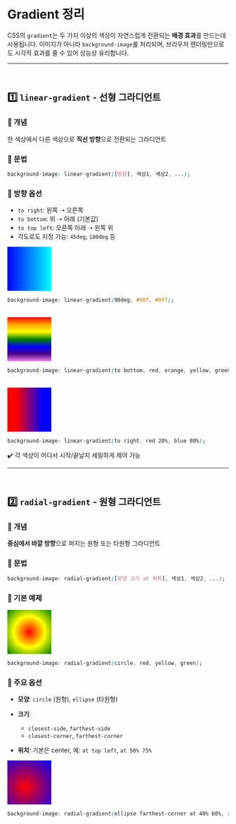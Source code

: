 # Gradient 정리
CSS의 `gradient`는 두 가지 이상의 색상이 자연스럽게 전환되는 **배경 효과**를 만드는데 사용됩니다. 이미지가 아니라 `background-image`롤 처리되며, 브라우저 렌더링만으로도 시각적 효과를 줄 수 있어 성능상 유리합니다.

---
<br>

## 1️⃣ `linear-gradient` - 선형 그라디언트
### 🔹 개념
한 색상에서 다른 색상으로 **직선 방향**으로 전환되는 그라디언트

### 🔹 문법
```css
background-image: linear-gradient([방향], 색상1, 색상2, ...);
```

### 🔹 방향 옵션
- `to right`: 왼쪽 ➝ 오른쪽
- `to bottom`: 위 ➝ 아래 (기본값)
- `to top left`: 오른쪽 아래 ➝ 왼쪽 위
- 각도로도 지정 가능: `45deg`, `180deg` 등

<div style="background-image: linear-gradient(90deg, #00f, #0ff); width: 100px; height: 100px;">
</div>

```css
background-image: linear-gradient(90deg, #00f, #0ff);
```
<br>

<div style="background-image: linear-gradient(to bottom, red, orange, yellow, green, blue, indigo, violet);
 width: 100px; height: 100px;">
</div>

```css
background-image: linear-gradient(to bottom, red, orange, yellow, green, blue, indigo, violet);
```

<br>

<div style="background-image: linear-gradient(to right, red 20%, blue 80%); width: 100px; height: 100px;">
</div>

```css
background-image: linear-gradient(to right, red 20%, blue 80%);
```

✔️ 각 색상이 어디서 시작/끝날지 세밀하게 제어 가능

---
<br>

## 2️⃣ `radial-gradient` - 원형 그라디언트
### 🔹 개념
**중심에서 바깥 방향**으로 퍼지는 원형 또는 타원형 그라디언트

### 🔹 문법
```css
background-image: radial-gradient([모양 크기 at 위치], 색상1, 색상2, ...);
```

### 🔹 기본 예제
<div style="background-image: radial-gradient(circle, red, yellow, green);
 width: 100px; height: 100px;">
</div>

```css
background-image: radial-gradient(circle, red, yellow, green);
```

### 🔹 주요 옵션
- **모양**: `circle` (원형), `ellipse` (타원형)

- **크기**:
	- `closest-side`, `farthest-side`
	- `closest-corner`, `farthest-corner`

- **위치**: 기본은 center, 예: `at top left`, `at 50% 75%`


<div style="background-image: radial-gradient(ellipse farthest-corner at 40% 60%, red, blue);
 width: 100px; height: 100px;">
</div>

```css
background-image: radial-gradient(ellipse farthest-corner at 40% 60%, red, blue);
```